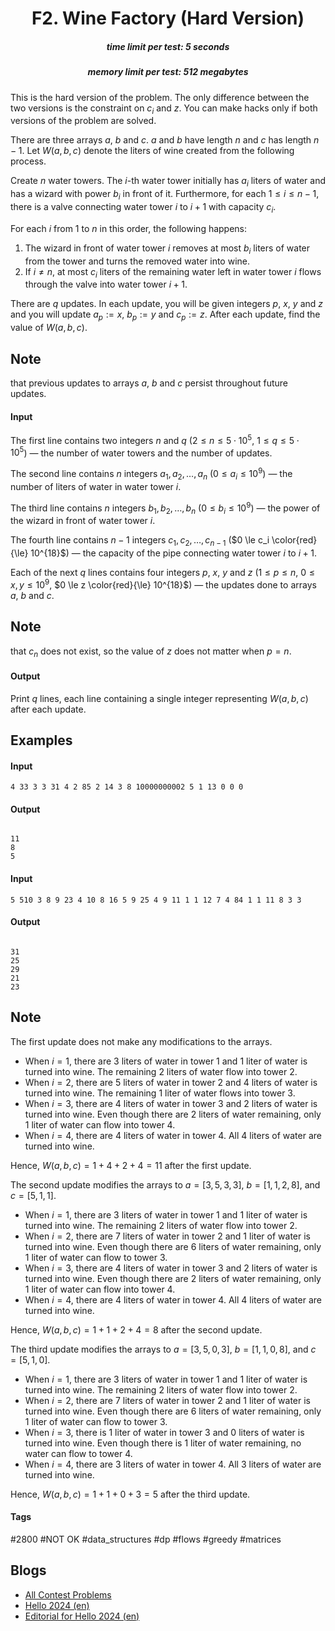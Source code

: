 <h1 style='text-align: center;'> F2. Wine Factory (Hard Version)</h1>

<h5 style='text-align: center;'>time limit per test: 5 seconds</h5>
<h5 style='text-align: center;'>memory limit per test: 512 megabytes</h5>

This is the hard version of the problem. The only difference between the two versions is the constraint on $c_i$ and $z$. You can make hacks only if both versions of the problem are solved.

There are three arrays $a$, $b$ and $c$. $a$ and $b$ have length $n$ and $c$ has length $n-1$. Let $W(a,b,c)$ denote the liters of wine created from the following process.

Create $n$ water towers. The $i$-th water tower initially has $a_i$ liters of water and has a wizard with power $b_i$ in front of it. Furthermore, for each $1 \le i \le n - 1$, there is a valve connecting water tower $i$ to $i + 1$ with capacity $c_i$.

For each $i$ from $1$ to $n$ in this order, the following happens: 

1. The wizard in front of water tower $i$ removes at most $b_i$ liters of water from the tower and turns the removed water into wine.
2. If $i \neq n$, at most $c_i$ liters of the remaining water left in water tower $i$ flows through the valve into water tower $i + 1$.

There are $q$ updates. In each update, you will be given integers $p$, $x$, $y$ and $z$ and you will update $a_p := x$, $b_p := y$ and $c_p := z$. After each update, find the value of $W(a,b,c)$. 
## Note

 that previous updates to arrays $a$, $b$ and $c$ persist throughout future updates.

#### Input

The first line contains two integers $n$ and $q$ ($2 \le n \le 5\cdot 10^5$, $1 \le q \le 5\cdot 10^5$) — the number of water towers and the number of updates.

The second line contains $n$ integers $a_1, a_2, \ldots, a_n$ ($0 \le a_i \le 10^9$) — the number of liters of water in water tower $i$.

The third line contains $n$ integers $b_1, b_2, \ldots, b_n$ ($0 \le b_i \le 10^9$) — the power of the wizard in front of water tower $i$.

The fourth line contains $n - 1$ integers $c_1, c_2, \ldots, c_{n - 1}$ ($0 \le c_i \color{red}{\le} 10^{18}$) — the capacity of the pipe connecting water tower $i$ to $i + 1$.

Each of the next $q$ lines contains four integers $p$, $x$, $y$ and $z$ ($1 \le p \le n$, $0 \le x, y \le 10^9$, $0 \le z \color{red}{\le} 10^{18}$) — the updates done to arrays $a$, $b$ and $c$.

## Note

 that $c_n$ does not exist, so the value of $z$ does not matter when $p = n$.

#### Output

Print $q$ lines, each line containing a single integer representing $W(a, b, c)$ after each update.

## Examples

#### Input


```text
4 33 3 3 31 4 2 85 2 14 3 8 10000000002 5 1 13 0 0 0
```
#### Output

```text

11
8
5

```
#### Input


```text
5 510 3 8 9 23 4 10 8 16 5 9 25 4 9 11 1 1 12 7 4 84 1 1 11 8 3 3
```
#### Output

```text

31
25
29
21
23

```
## Note

The first update does not make any modifications to the arrays. 

* When $i = 1$, there are $3$ liters of water in tower 1 and $1$ liter of water is turned into wine. The remaining $2$ liters of water flow into tower 2.
* When $i = 2$, there are $5$ liters of water in tower 2 and $4$ liters of water is turned into wine. The remaining $1$ liter of water flows into tower 3.
* When $i = 3$, there are $4$ liters of water in tower 3 and $2$ liters of water is turned into wine. Even though there are $2$ liters of water remaining, only $1$ liter of water can flow into tower 4.
* When $i = 4$, there are $4$ liters of water in tower 4. All $4$ liters of water are turned into wine.

Hence, $W(a,b,c)=1 + 4 + 2 + 4 = 11$ after the first update.

The second update modifies the arrays to $a = [3, 5, 3, 3]$, $b = [1, 1, 2, 8]$, and $c = [5, 1, 1]$.

* When $i = 1$, there are $3$ liters of water in tower 1 and $1$ liter of water is turned into wine. The remaining $2$ liters of water flow into tower 2.
* When $i = 2$, there are $7$ liters of water in tower 2 and $1$ liter of water is turned into wine. Even though there are $6$ liters of water remaining, only $1$ liter of water can flow to tower 3.
* When $i = 3$, there are $4$ liters of water in tower 3 and $2$ liters of water is turned into wine. Even though there are $2$ liters of water remaining, only $1$ liter of water can flow into tower 4.
* When $i = 4$, there are $4$ liters of water in tower 4. All $4$ liters of water are turned into wine.

Hence, $W(a,b,c)=1 + 1 + 2 + 4 = 8$ after the second update.

The third update modifies the arrays to $a = [3, 5, 0, 3]$, $b = [1, 1, 0, 8]$, and $c = [5, 1, 0]$.

* When $i = 1$, there are $3$ liters of water in tower 1 and $1$ liter of water is turned into wine. The remaining $2$ liters of water flow into tower 2.
* When $i = 2$, there are $7$ liters of water in tower 2 and $1$ liter of water is turned into wine. Even though there are $6$ liters of water remaining, only $1$ liter of water can flow to tower 3.
* When $i = 3$, there is $1$ liter of water in tower 3 and $0$ liters of water is turned into wine. Even though there is $1$ liter of water remaining, no water can flow to tower 4.
* When $i = 4$, there are $3$ liters of water in tower 4. All $3$ liters of water are turned into wine.

Hence, $W(a,b,c)=1 + 1 + 0 + 3 = 5$ after the third update.



#### Tags 

#2800 #NOT OK #data_structures #dp #flows #greedy #matrices 

## Blogs
- [All Contest Problems](../Hello_2024.md)
- [Hello 2024 (en)](../blogs/Hello_2024_(en).md)
- [Editorial for Hello 2024 (en)](../blogs/Editorial_for_Hello_2024_(en).md)
